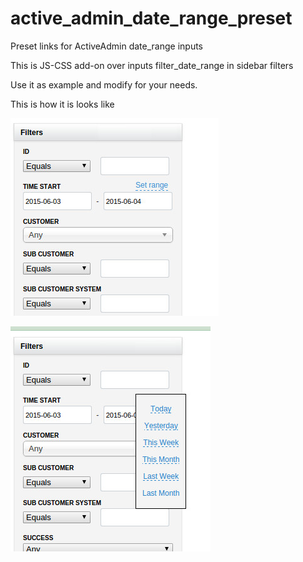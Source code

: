 # active_admin_date_range_preset
Preset links for ActiveAdmin date_range inputs

This is JS-CSS add-on over inputs filter_date_range in sidebar filters

Use it as example and modify for your needs.

This is how it is looks like

![Step 1](/step_1.jpg)

![Step 2](/step_2.jpg)
